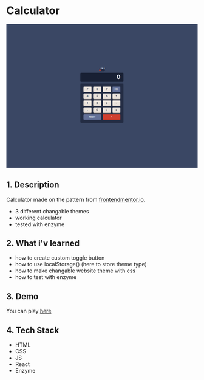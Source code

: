 # Calculator

<img src='./src/assets/calculator.png' alt="Calculator" width="800">

## 1. Description

Calculator made on the pattern from [frontendmentor.io](https://www.frontendmentor.io/challenges/calculator-app-9lteq5N29).

- 3 different changable themes
- working calculator
- tested with enzyme

## 2. What i'v learned

- how to create custom toggle button
- how to use localStorage() (here to store theme type)
- how to make changable website theme with css
- how to test with enzyme

## 3. Demo

You can play [here](https://dranelm.github.io/calculator-app/)

## 4. Tech Stack

- HTML
- CSS
- JS
- React
- Enzyme
